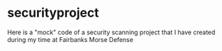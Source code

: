 # securityproject
Here is a "mock" code of a security scanning project that I have created during my time at Fairbanks Morse Defense
